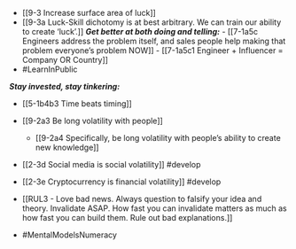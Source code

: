 - [[9-3 Increase surface area of luck]]
- [[9-3a Luck-Skill dichotomy is at best arbitrary. We can train our ability to create ‘luck’.]]
	***Get better at both doing and telling:***
		- [[7-1a5c Engineers address the problem itself, and sales people help making that problem everyone’s problem NOW]]
		- [[7-1a5c1 Engineer + Influencer = Company OR Country]]
- #LearnInPublic

***Stay invested, stay tinkering:***
- [[5-1b4b3 Time beats timing]]
- [[9-2a3 Be long volatility with people]]
	- [[9-2a4 Specifically, be long volatility with people’s ability to create new knowledge]]

- [[2-3d Social media is social volatility]] #develop
- [[2-3e Cryptocurrency is financial volatility]] #develop

- [[RUL3 - Love bad news. Always question to falsify your idea and theory. Invalidate ASAP. How fast you can invalidate matters as much as how fast you can build them. Rule out bad explanations.]]

- #MentalModelsNumeracy
